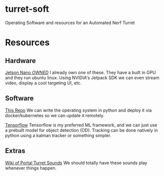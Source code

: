 # turret-soft
Operating Software and resources for an Automated Nerf Turret


# Resources
## Hardware
[Jetson Nano *OWNED*](https://developer.nvidia.com/embedded/jetson-nano-developer-kit)
I already own one of these. They have a built in GPU and they run ubuntu linux.
Using NVIDIA's Jetpack SDK we can even stream video, display a cool targeting UI, etc.

## Software
[This Repo](https://github.com/regananalytics/turret-soft)
We can write the operating system in python and deploy it via docker/kubernetes so we can update it remotely.

[Tensorflow](https://www.tensorflow.org/)
Tensorflow is my preferred ML framework, and we can just use a prebuilt model for object detection (OD).
Tracking can be done natively in python using a kalman tracker or something simpler.

## Extras
[Wiki of Portal Turret Sounds](https://theportalwiki.com/wiki/Turret_voice_lines)
We should totally have these sounds play whenever things happen.
